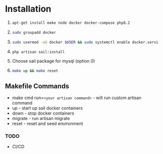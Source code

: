 # Installation

1. ```bash
   apt-get install make node docker docker-compose php8.2
   ```
2. ```bash
   sudo groupadd docker
   ```
3. ```bash
   sudo usermod -aG docker $USER && sudo systemctl enable docker.service && sudo systemctl enable containerd.service
   ```
4. ```bash
   php artisan sail:install
   ```
5. Choose sail package for mysql (option 0)
6. ```bash
   make up && make reset
   ```
   
## Makefile Commands

- make cmd run=`<your artisan command>` - will run custom artisan command
- up - start up sail docker containers
- down - stop docker containers
- migrate - run artisan migrate
- reset - reset and seed environment

### TODO

- CI/CD
